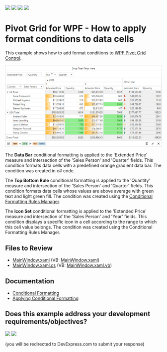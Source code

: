 <!-- default badges list -->
![](https://img.shields.io/endpoint?url=https://codecentral.devexpress.com/api/v1/VersionRange/128578375/21.2.7%2B)
[![](https://img.shields.io/badge/Open_in_DevExpress_Support_Center-FF7200?style=flat-square&logo=DevExpress&logoColor=white)](https://supportcenter.devexpress.com/ticket/details/T248625)
[![](https://img.shields.io/badge/📖_How_to_use_DevExpress_Examples-e9f6fc?style=flat-square)](https://docs.devexpress.com/GeneralInformation/403183)
[![](https://img.shields.io/badge/💬_Leave_Feedback-feecdd?style=flat-square)](#does-this-example-address-your-development-requirementsobjectives)
<!-- default badges end -->

# Pivot Grid for WPF - How to apply format conditions to data cells

This example shows how to add format conditions to [WPF Pivot Grid Control](https://docs.devexpress.com/WPF/7228/controls-and-libraries/pivot-grid).

![Pivot Grid](wpf-pivot-cf.png)

The **Data Bar** conditional formatting is applied to the 'Extended Price' measure and intersection of the 'Sales Person' and 'Quarter' fields. This condition formats data cells with a predefined orange gradient data bar. The condition was created in c# code.

The **Top Bottom Rule** conditional formatting is applied to the 'Quantity' measure and intersection of the 'Sales Person' and 'Quarter' fields. This condition formats data cells whose values are above average with green text and light green fill. The condition was created using the [Conditional Formatting Rules Manager](https://docs.devexpress.com/WPF/114038/controls-and-libraries/pivot-grid/data-analysis/conditional-formatting#conditional-formatting-rules-manager).

The **Icon Set** conditional formatting is applied to the 'Extended Price' measure and intersection of the 'Sales Person' and 'Year' fields. This condition displays a specific icon in a cell according to the range to which this cell value belongs. The condition was created using the Conditional Formatting Rules Manager.

## Files to Review

* [MainWindow.xaml](./CS/WpfPivotGridConditionalFormatting/MainWindow.xaml) (VB: [MainWindow.xaml](./VB/WpfPivotGridConditionalFormatting/MainWindow.xaml))
* [MainWindow.xaml.cs](./CS/WpfPivotGridConditionalFormatting/MainWindow.xaml.cs) (VB: [MainWindow.xaml.vb](./VB/WpfPivotGridConditionalFormatting/MainWindow.xaml.vb))

## Documentation

* [Conditional Formatting](https://docs.devexpress.com/WPF/114038/controls-and-libraries/pivot-grid/data-analysis/conditional-formatting)
* [Applying Conditional Formatting](https://docs.devexpress.com/WPF/114395/controls-and-libraries/pivot-grid/end-user-capabilities/applying-conditional-formatting)
<!-- feedback -->
## Does this example address your development requirements/objectives?

[<img src="https://www.devexpress.com/support/examples/i/yes-button.svg"/>](https://www.devexpress.com/support/examples/survey.xml?utm_source=github&utm_campaign=wpf-pivot-grid-apply-format-conditions-to-data-cells&~~~was_helpful=yes) [<img src="https://www.devexpress.com/support/examples/i/no-button.svg"/>](https://www.devexpress.com/support/examples/survey.xml?utm_source=github&utm_campaign=wpf-pivot-grid-apply-format-conditions-to-data-cells&~~~was_helpful=no)

(you will be redirected to DevExpress.com to submit your response)
<!-- feedback end -->
